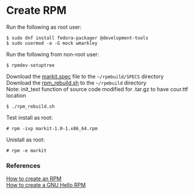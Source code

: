 # Create RPM

Run the following as root user:

```
$ sudo dnf install fedora-packager @development-tools
$ sudo usermod -a -G mock wmarkley
```

Run the following from non-root user:

```
$ rpmdev-setuptree
```

Download the [markit.spec](https://raw.githubusercontent.com/willmarkley/Markit/master/linux-rpm/markit.spec) file to the `~/rpmbuild/SPECS` directory  
Download the [rpm_rebuild.sh](https://raw.githubusercontent.com/willmarkley/Markit/master/linux-rpm/rpm_rebuild.sh) to the `~/rpmbuild` directory  
Note: init_text function of source code modified for .tar.gz to have cour.ttf location  

```
$ ./rpm_rebuild.sh
```

Test install as root:

```
# rpm -ivp markit-1.0-1.x86_64.rpm
```

Unistall as root:

```
# rpm -e markit
```


### References
[How to create an RPM](https://fedoraproject.org/wiki/How_to_create_an_RPM_package)  
[How to create a GNU Hello RPM](https://fedoraproject.org/wiki/How_to_create_a_GNU_Hello_RPM_package)  

